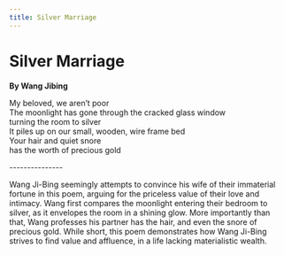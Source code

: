 ```yaml
---
title: Silver Marriage
---
```


# Silver Marriage
**By Wang Jibing**

My beloved, we aren’t poor<br />
The moonlight has gone through the cracked glass window<br />
turning the room to silver<br />
It piles up on our small, wooden, wire frame bed<br />
Your hair and quiet snore<br />
has the worth of precious gold<br />


---------------<br />

Wang Ji-Bing seemingly attempts to convince his wife of their immaterial fortune in this poem, arguing for the priceless value of their love and intimacy. Wang first compares the moonlight entering their bedroom to silver, as it envelopes the room in a shining glow. More importantly than that, Wang professes his partner has the hair, and even the snore of precious gold. While short, this poem demonstrates how Wang Ji-Bing strives to find value and affluence, in a life lacking materialistic wealth. 

